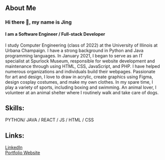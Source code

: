 <h2>About Me</h2>

### Hi there 👋, my name is Jing
#### I am a Software Engineer / Full-stack Developer
I study Computer Engineering (class of 2022) at the University of Illinois at Urbana Champaign. I have a strong background in Python and Java programming languages. In January 2021, I began to serve as an IT specialist at Spurlock Museum, responsible for website development and maintenance through using HTML, CSS, JavaScript, and PHP. I have helped numerous organizations and individuals build their webpages. Passionate for art and design, I love to draw in acrylic, create graphics using Figma, design cosplay costumes, and make my own clothes. In my spare time, I play a variety of sports, including boxing and swimming. An animal lover, I volunteer at an animal shelter where I routinely walk and take care of dogs.

<h2>Skills: </h2>
PYTHON/ JAVA / REACT / JS / HTML / CSS


<h2>Links:</h2>

[LinkedIn](https://www.linkedin.com/in/https://www.linkedin.com/in/jinghuang2022//)  
[Portfolio Website](https://www.jinghj.net/home)  

<!--
**jingl3ling/jingl3ling** is a ✨ _special_ ✨ repository because its `README.md` (this file) appears on your GitHub profile.

Here are some ideas to get you started:

- 🔭 I’m currently working on ...
- 🌱 I’m currently learning ...
- 👯 I’m looking to collaborate on ...
- 🤔 I’m looking for help with ...
- 💬 Ask me about ...
- 📫 How to reach me: ...
- 😄 Pronouns: ...
- ⚡ Fun fact: ...
-->
